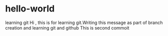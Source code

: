 # hello-world
learning git
Hi , this is for learning git.Writing this message as part of branch creation and learning git and github
This is second commoit
